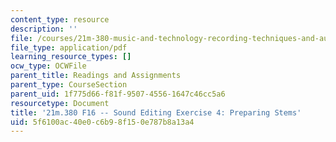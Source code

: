 ```yaml
---
content_type: resource
description: ''
file: /courses/21m-380-music-and-technology-recording-techniques-and-audio-production-fall-2016/5f6100ac40e0c6b98f150e787b8a13a4_MIT21M_380F16_assn_ed4.pdf
file_type: application/pdf
learning_resource_types: []
ocw_type: OCWFile
parent_title: Readings and Assignments
parent_type: CourseSection
parent_uid: 1f775d66-f81f-9507-4556-1647c46cc5a6
resourcetype: Document
title: '21m.380 F16 -- Sound Editing Exercise 4: Preparing Stems'
uid: 5f6100ac-40e0-c6b9-8f15-0e787b8a13a4
---
```

